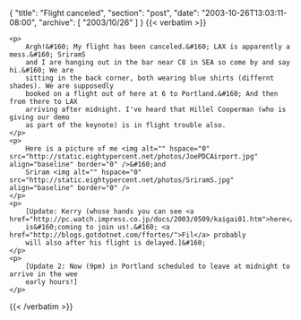 {
  "title": "Flight canceled",
  "section": "post",
  "date": "2003-10-26T13:03:11-08:00",
  "archive": [
    "2003/10/26"
  ]
}
{{< verbatim >}}

    <p>
        Argh!&#160; My flight has been canceled.&#160; LAX is apparently a mess.&#160; SriramS
        and I are hanging out in the bar near C8 in SEA so come by and say hi.&#160; We are
        sitting in the back corner, both wearing blue shirts (differnt shades). We are supposedly
        booked on a flight out of here at 6 to Portland.&#160; And then from there to LAX
        arriving after midnight. I've heard that Hillel Cooperman (who is giving our demo
        as part of the keynote) is in flight trouble also. 
    </p>
    <p>
        Here is a picture of me <img alt="" hspace="0" src="http://static.eightypercent.net/photos/JoePDCAirport.jpg" align="baseline" border="0" />&#160;and
        Sriram <img alt="" hspace="0" src="http://static.eightypercent.net/photos/SriramS.jpg" align="baseline" border="0" /> 
    </p>
    <p>
        [Update: Kerry (whose hands you can see <a href="http://pc.watch.impress.co.jp/docs/2003/0509/kaigai01.htm">here</a>)
        is&#160;coming to join us!.&#160; <a href="http://blogs.gotdotnet.com/ffortes/">Fil</a> probably
        will also after his flight is delayed.]&#160; 
    </p>
    <p>
        [Update 2: Now (9pm) in Portland scheduled to leave at midnight to arrive in the wee
        early hours!]
    </p>

{{< /verbatim >}}
